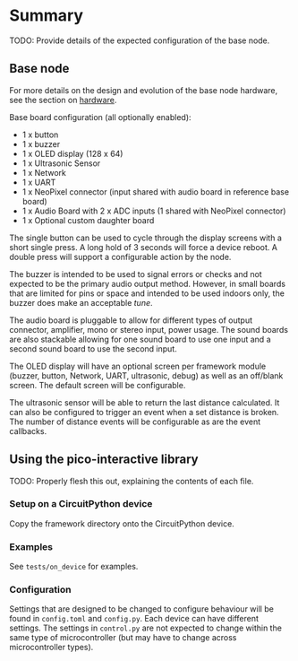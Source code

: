 # Summary

TODO: Provide details of the expected configuration of the base node.

## Base node

For more details on the design and evolution of the base node hardware, see
the section on [hardware](../hardware/README.md).

Base board configuration (all optionally enabled):

* 1 x button
* 1 x buzzer
* 1 x OLED display (128 x 64)
* 1 x Ultrasonic Sensor
* 1 x Network
* 1 x UART
* 1 x NeoPixel connector (input shared with audio board in reference base board)
* 1 x Audio Board with 2 x ADC inputs (1 shared with NeoPixel connector)
* 1 x Optional custom daughter board

The single button can be used to cycle through the display screens with a short
single press. A long hold of 3 seconds will force a device reboot. A double press
will support a configurable action by the node.

The buzzer is intended to be used to signal errors or checks and not expected to
be the primary audio output method. However, in small boards that are limited for
pins or space and intended to be used indoors only, the buzzer does make an
acceptable *tune*.

The audio board is pluggable to allow for different types of output connector,
amplifier, mono or stereo input, power usage. The sound boards are also stackable
allowing for one sound board to use one input and a second sound board to use
the second input.

The OLED display will have an optional screen per framework module (buzzer, button,
Network, UART, ultrasonic, debug) as well as an off/blank screen. The default screen
will be configurable.

The ultrasonic sensor will be able to return the last distance calculated. It can
also be configured to trigger an event when a set distance is broken. The number
of distance events will be configurable as are the event callbacks.

## Using the pico-interactive library

TODO: Properly flesh this out, explaining the contents of each file.

### Setup on a CircuitPython device

Copy the framework directory onto the CircuitPython device.

### Examples

See `tests/on_device` for examples.

### Configuration

Settings that are designed to be changed to configure behaviour will be found in `config.toml`
and `config.py`. Each device can have different settings. The settings in `control.py` are not
expected to change within the same type of microcontroller (but may have to change across
microcontroller types).

